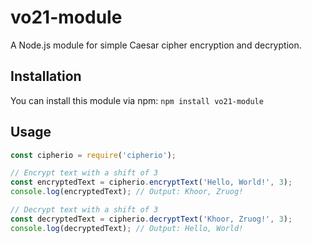 # vo21-module

A Node.js module for simple Caesar cipher encryption and decryption.

## Installation

You can install this module via npm: `npm install vo21-module`

## Usage

```javascript
const cipherio = require('cipherio');

// Encrypt text with a shift of 3
const encryptedText = cipherio.encryptText('Hello, World!', 3);
console.log(encryptedText); // Output: Khoor, Zruog!

// Decrypt text with a shift of 3
const decryptedText = cipherio.decryptText('Khoor, Zruog!', 3);
console.log(decryptedText); // Output: Hello, World!
```

